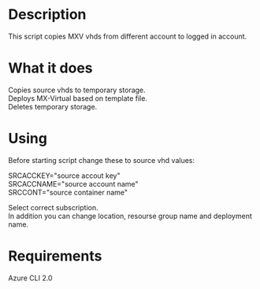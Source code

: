# Description
This script copies MXV vhds from different account to logged in account.


# What it does

Copies source vhds to temporary storage.  
Deploys MX-Virtual based on template file.  
Deletes temporary storage.

# Using

Before starting script change these to source vhd values:

SRCACCKEY="source accout key"  
SRCACCNAME="source account name"  
SRCCONT="source container name"

Select correct subscription.  
In addition you can change location, resourse group name and deployment name.
# Requirements
Azure CLI 2.0